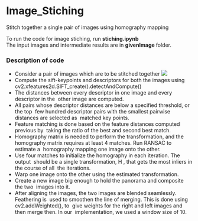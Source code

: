 # Image_Stiching
 Stitch together a single pair of images using homography mapping
 
 <p> To run the code for image stiching, run <b> stiching.ipynb </b> <br> The input images and intermediate results are in <b> givenImage </b> folder. </p>
 
 <h3> Description of code </h3>
 <p> 

<ul>
 <li>  Consider a pair of images which are to be stitched together
<img src="url"> </li>
 <li>Compute the sift-keypoints and descriptors for both the images using  cv2.xfeatures2d.SIFT_create().detectAndCompute()
  </li>
 <li>
   The distances between every descriptor in one image and every descriptor in the  other image are computed.</li><li> All pairs whose descriptor distances are below a specified threshold, or the top  few hundred descriptor pairs with the smallest pairwise distances are selected as  matched key points. </li> <li>Feature matching is done based on the feature distances computed previous by  taking the ratio of the best and second best match. 
  </li> <li>
 Homography matrix is needed to perform the transformation, and the  homography matrix requires at least 4 matches. Run RANSAC to estimate a  homography mapping one image onto the other.  </li><li> Use four matches to initialize the homography in each iteration. The output  should be a single transformation, H , that gets the most inliers in the course of all  the iterations.  </li><li> Warp one image onto the other using the estimated transformation.  </li><li> Create a new image big enough to hold the panorama and composite the two  images into it. </li><li> After aligning the images, the two images are blended seamlessly. Feathering is  used to smoothen the line of merging. This is done using cv2.addWeighted(), to  give weights for the right and left images and then merge then. In our  implementation, we used a window size of 10. </li>

 </ul>

</p>
